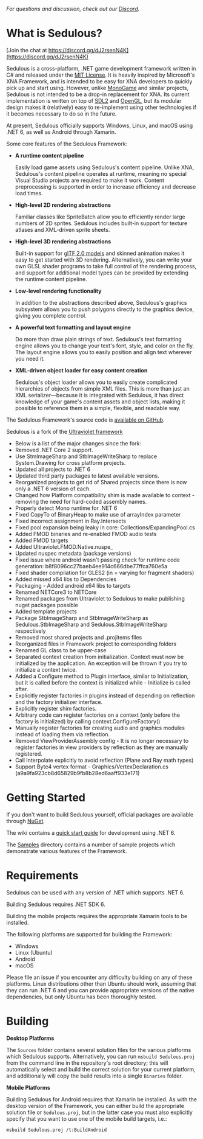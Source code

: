 _For questions and discussion, check out our [Discord](https://discord.gg/dJ2rsenN4K)._

What is Sedulous?
====================

[Join the chat at https://discord.gg/dJ2rsenN4K](https://discord.gg/dJ2rsenN4K)

Sedulous is a cross-platform, .NET game development framework written in C# and released under the [MIT License](http://opensource.org/licenses/MIT). It is heavily inspired by Microsoft's XNA Framework, and is intended to be easy for XNA developers to quickly pick up and start using. However, unlike [MonoGame](http://www.monogame.net/) and similar projects, Sedulous is not intended to be a drop-in replacement for XNA. Its current implementation is written on top of [SDL2](https://www.libsdl.org/) and [OpenGL](https://www.opengl.org/), but its modular design makes it (relatively) easy to re-implement using other technologies if it becomes necessary to do so in the future.

At present, Sedulous officially supports Windows, Linux, and macOS using .NET 6, as well as Android through Xamarin.

Some core features of the Sedulous Framework:

 * __A runtime content pipeline__
   
   Easily load game assets using Sedulous's content pipeline. Unlike XNA, Sedulous's content pipeline operates at runtime, meaning no special Visual Studio projects are required to make it work. Content preprocessing is supported in order to increase efficiency and decrease load times.
 
 * __High-level 2D rendering abstractions__
   
   Familiar classes like SpriteBatch allow you to efficiently render large numbers of 2D sprites. Sedulous includes built-in support for texture atlases and XML-driven sprite sheets.
 
 * __High-level 3D rendering abstractions__
   
   Built-in support for [glTF 2.0 models](https://www.khronos.org/gltf/) and skinned animation makes it easy to get started with 3D rendering. Alternatively, you can write your own GLSL shader programs to take full control of the rendering process, and support for additional model types can be provided by extending the runtime content pipeline.
 
 * __Low-level rendering functionality__
   
   In addition to the abstractions described above, Sedulous's graphics subsystem allows you to push polygons directly to the graphics device, giving you complete control.
 
 * __A powerful text formatting and layout engine__
   
   Do more than draw plain strings of text. Sedulous's text formatting engine allows you to change your text's font, style, and color on the fly. The layout engine allows you to easily position and align text wherever you need it.
 
 * __XML-driven object loader for easy content creation__
   
   Sedulous's object loader allows you to easily create complicated hierarchies of objects from simple XML files. This is more than just an XML serializer&mdash;because it is integrated with Sedulous, it has direct knowledge of your game's content assets and object lists, making it possible to reference them in a simple, flexible, and readable way.

The Sedulous Framework's source code is [available on GitHub](https://github.com/jayrulez/Sedulous).

Sedulous is a fork of the [Ultraviolet framework](https://github.com/tlgkccampbell/ultraviolet)

- Below is a list of the major changes since the fork:
- Removed .NET Core 2 support.
- Use StmImageSharp and StbImageWriteSharp to replace System.Drawing for cross platform projects.
- Updated all projects to .NET 6
- Updated third party packages to latest available versions.
- Reorganized projects to get rid of Shared projects since there is now only a .NET 6 version of each.
- Changed how Platform compatibility shim is made available to context - removing the need for hard-coded assembly names.
- Properly detect Mono runtime for .NET 6
- Fixed CopyTo of BinaryHeap to make use of arrayIndex parameter
- Fixed incorrect assignment in Ray.Intersects
- Fixed pool expansion being leaky in core: Collections/ExpandingPool.cs
- Added FMOD binaries and re-enabled FMOD audio tests
- Added FMOD targets
- Added Ultraviolet.FMOD.Native.nuspe_
- Updated nuspec metadata (package versions)
- Fixed issue where android wasn't passing check for runtime code generation: b8f8096cc27baeb4ee914c666dbe77ffca760e5a
- Fixed shader compilation for GLES2 (in = varying for fragment shaders)
- Added missed x64 libs to Dependencies
- Packaging - Added android x64 libs to targets
- Renamed NETCore3 to NETCore
- Renamed packages from Ultraviolet to Sedulous to make publishing nuget packages possible
- Added template projects
- Package StbImageSharp and StbImageWriteSharp as Sedulous.StbImageSharp and Sedulous.StbImageWriteSharp respectively
- Removed most shared projects and .projitems files
- Reorganized files in Framework project to corresponding folders
- Renamed GL class to be upper-case
- Separated context creation from initialization. Context must now be initialized by the application. An exception will be thrown if you try to initialize a context twice.
- Added a Configure method to Plugin interface, similar to Initialization, but it is called before the context is initialized while - Initialize is called after.
- Explicitly register factories in plugins instead of depending on reflection and the factory initializer interface.
- Explicitly register shim factories.
- Arbitrary code can register factories on a context (only before the factory is initialized) by calling context.ConfigureFactory()
- Manually register factories for creating audio and graphics modules instead of loading them via reflection.
- Removed ViewProviderAssembly config - It is no longer necessary to register factories in view providers by reflection as they are manually registered.
- Call Interpolate explicitly to avoid reflection (Plane and Ray math types)
- Support Byte4 vertex format - Graphics/VertexDeclaration.cs (a9a9fa923cb8d65829b9fb8b28ed6aaff933e171)




Getting Started
===============

If you don't want to build Sedulous yourself, official packages are available through [NuGet](https://www.nuget.org/packages?q=sedulous).

The wiki contains a [quick start guide](https://github.com/jayrulez/Sedulous/wiki/Getting-Started-with-.NET-Core-3.1) for development using .NET 6.

The [Samples](https://github.com/jayrulez/Sedulous/tree/main/Samples) directory contains a number of sample projects which demonstrate various features of the Framework.

Requirements
============

Sedulous can be used with any version of .NET which supports .NET 6.

Building Sedulous requires .NET SDK 6.

Building the mobile projects requires the appropriate Xamarin tools to be installed.

The following platforms are supported for building the Framework:
* Windows
* Linux (Ubuntu)
* Android
* macOS

Please file an issue if you encounter any difficulty building on any of these platforms. Linux distributions other than Ubuntu should work, assuming that they can run .NET 6 and you can provide appropriate versions of the native dependencies, but only Ubuntu has been thoroughly tested.

Building
========

__Desktop Platforms__

The `Sources` folder contains several solution files for the various platforms which Sedulous supports. Alternatively, you can run `msbuild Sedulous.proj` from the command line in the repository's root directory; this will automatically select and build the correct solution for your current platform, and additionally will copy the build results into a single `Binaries` folder.

__Mobile Platforms__

Building Sedulous for Android requires that Xamarin be installed. As with the desktop version of the Framework, you can either build the appropriate solution file or `Sedulous.proj`, but in the latter case you must also explicitly specify that you want to use one of the mobile build targets, i.e.:

    msbuild Sedulous.proj /t:BuildAndroid
